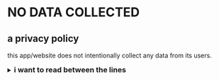 
# NO DATA COLLECTED
## a privacy policy

this app/website does not intentionally collect any data from its users.

<details>
<summary>
<h3 style="display:inline;">
i want to read between the lines
</h3>
</summary>

<h4 style="margin:1ch auto"><strong><em>intentionally</em></strong>?</h4>

<p>yes, no data collection is undertaken by the creator of the app/website.</p>

<h4 style="margin:1ch auto">however</h4>

<p>distribution platforms collect or share data for analytics and the sort.</p>

<details style="margin-left: 2em;display: block;">
<summary>
<h5 style="display:inline;"> some examples of how platforms collect or share data</h5>
</summary>

<ul>
<li> <a href="https://play.google.com">PlayStore</a> collects installation count and location data of the user</li>
<li> most browsers (Chrome, Firefox, Edge, Safari, curl, etc) inform websites of minimal information regarding the user such as
   <ul>
      <li>the operating system (windows, macOS, etc.)</li>
      <li>the browser name and version</li>
      <li>etc.</li>
   </ul></li>
</ul>   
</details>

   <p>and the creator of this app/website has no control over these depending on the platform</p>
   <p>the user accepted the privacy policy of the platform before (or by) using the platform</p>

</details>
